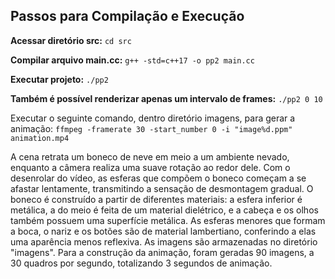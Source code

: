 ## Passos para Compilação e Execução

**Acessar diretório src:**
```cd src ```

**Compilar arquivo main.cc:**
```g++ -std=c++17 -o pp2 main.cc```

**Executar projeto:**
```./pp2```

**Também é possível renderizar apenas um intervalo de frames:**
```./pp2 0 10```

Executar o seguinte comando, dentro diretório imagens, para gerar a animação:
```ffmpeg -framerate 30 -start_number 0 -i "image%d.ppm" animation.mp4```


A cena retrata um boneco de neve em meio a um ambiente nevado, enquanto a câmera realiza uma suave rotação ao redor dele. Com o desenrolar do vídeo, as esferas que compõem o boneco começam a se afastar lentamente, transmitindo a sensação de desmontagem gradual. 
O boneco é construído a partir de diferentes materiais: a esfera inferior é metálica, a do meio é feita de um material dielétrico, e a cabeça e os olhos também possuem uma superfície metálica. As esferas menores que formam a boca, o nariz e os botões são de material lambertiano, conferindo a elas uma aparência menos reflexiva. 
As imagens são armazenadas no diretório "imagens". Para a construção da animação, foram geradas 90 imagens, a 30 quadros por segundo, totalizando 3 segundos de animação.